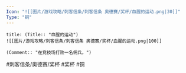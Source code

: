 ```yaml
---
Icon: "![[图片/游戏攻略/刺客信条/刺客信条 奥德赛/奖杯/血腥的运动.png|30]]"
Type: "铜"
---
```

```ad-common-bronze-trophy
title: (Title:: "血腥的运动")
![[图片/游戏攻略/刺客信条/刺客信条 奥德赛/奖杯/血腥的运动.png|100]]

(Comment:: "在竞技场打败一名佣兵。")
```

#刺客信条/奥德赛/奖杯 #奖杯 #铜
